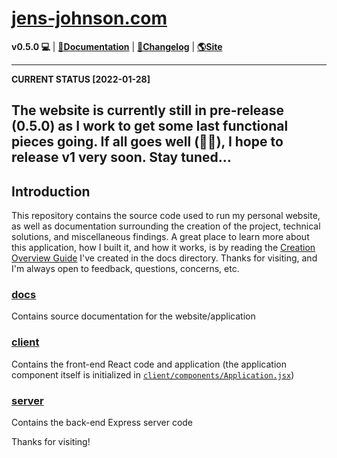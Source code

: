 # [jens-johnson.com](https://www.jens-johnson.com)

**v0.5.0 💻** | **[🔗Documentation](docs)** | **[📜Changelog](docs/miscellaneous/changelog.md)** | **[🌎Site](https://www.jens-johnson.com)**

---
**CURRENT STATUS [2022-01-28]**

The website is currently still in pre-release (0.5.0) as I work to get some last functional pieces going. If all
goes well (🤞🏻), I hope to release v1 very soon. Stay tuned...
---

## Introduction

This repository contains the source code used to run my personal website, as well as documentation surrounding the 
creation of the project, technical solutions, and miscellaneous findings. A great place to learn more about this 
application, how I built it, and how it works, is by reading the
[Creation Overview Guide](docs/creation_documentation/overview.md) I've created in the docs directory. Thanks for 
visiting, and I'm always open to feedback, questions, concerns, etc.

### [docs](docs)

Contains source documentation for the website/application

### [client](client)

Contains the front-end React code and application (the application component itself is initialized in 
[`client/components/Application.jsx`](client/components/Application.jsx))

### [server](server)

Contains the back-end Express server code

Thanks for visiting!